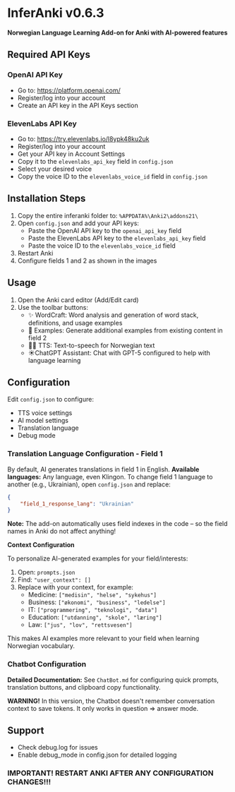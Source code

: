 # InferAnki v0.6.3

**Norwegian Language Learning Add-on for Anki with AI-powered features**


## Required API Keys

### OpenAI API Key
- Go to: https://platform.openai.com/
- Register/log into your account
- Create an API key in the API Keys section

### ElevenLabs API Key
- Go to: https://try.elevenlabs.io/l8ypk48ku2uk
- Register/log into your account
- Get your API key in Account Settings
- Copy it to the `elevenlabs_api_key` field in `config.json`
- Select your desired voice
- Copy the voice ID to the `elevenlabs_voice_id` field in `config.json`

## Installation Steps

1. Copy the entire inferanki folder to: `%APPDATA%\Anki2\addons21\`
2. Open `config.json` and add your API keys:
   - Paste the OpenAI API key to the `openai_api_key` field
   - Paste the ElevenLabs API key to the `elevenlabs_api_key` field
   - Paste the voice ID to the `elevenlabs_voice_id` field
3. Restart Anki
4. Configure fields 1 and 2 as shown in the images

## Usage

1. Open the Anki card editor (Add/Edit card)
2. Use the toolbar buttons:
   - ✨ WordCraft: Word analysis and generation of word stack, definitions, and usage examples
   - 📝 Examples: Generate additional examples from existing content in field 2
   - 👩🏼 TTS: Text-to-speech for Norwegian text
   - ☀️ChatGPT Assistant: Chat with GPT-5 configured to help with language learning

## Configuration

Edit `config.json` to configure:
- TTS voice settings
- AI model settings
- Translation language
- Debug mode

### Translation Language Configuration - Field 1

By default, AI generates translations in field 1 in English. **Available languages:** Any language, even Klingon. To change field 1 language to another (e.g., Ukrainian), open `config.json` and replace:

```json
{
    "field_1_response_lang": "Ukrainian"
}
```

**Note:** The add-on automatically uses field indexes in the code – so the field names in Anki do not affect anything!

**Context Configuration**

To personalize AI-generated examples for your field/interests:

1. Open: `prompts.json`
2. Find: `"user_context": []`
3. Replace with your context, for example:
   - Medicine: `["medisin", "helse", "sykehus"]`
   - Business: `["økonomi", "business", "ledelse"]`
   - IT: `["programmering", "teknologi", "data"]`
   - Education: `["utdanning", "skole", "læring"]`
   - Law: `["jus", "lov", "rettsvesen"]`

This makes AI examples more relevant to your field when learning Norwegian vocabulary.

### Chatbot Configuration

**Detailed Documentation:** See `ChatBot.md` for configuring quick prompts, translation buttons, and clipboard copy functionality.

**WARNING!** In this version, the Chatbot doesn't remember conversation context to save tokens. It only works in question ⇒ answer mode.


## Support

- Check debug.log for issues
- Enable debug_mode in config.json for detailed logging


### IMPORTANT! RESTART ANKI AFTER ANY CONFIGURATION CHANGES!!!